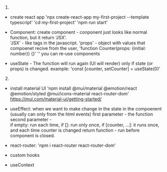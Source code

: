 01. 

* create react app
'npx create-react-app my-first-project --template typescript'
'cd my-first-project'
'npm run start'

* Component:
create component - conponent just looks like normal function, but it return 'JSX'.  
'JSX' - like <html> tags in the javascript. 
'props' - object with values that compoenet recive from the user,
'function Counter(props: {initial: number}) {}'
'<Counter initial={0}/>'
you can re-use components

* useState - 
The function will run again (UI will render) only if state (or props) is changed.
example:
'const [counter, setCounter] = useState(0)'

02. 

* install material UI
'npm install @mui/material @emotion/react @emotion/styled @mui/icons-material react-router-dom'
https://mui.com/material-ui/getting-started/

* useEffect:
when we want to make change in the state in the compoenent (usually can only from the html events)
first parameter - the function
second parameter -  
if empty: run each time, 
if []: run only once, 
if [counter, ...]: it runs once, and each time counter is changed
return function - run before component is closed. 

* react-router:
'npm i react-router react-router-dom'

* custom hooks

* useContext

